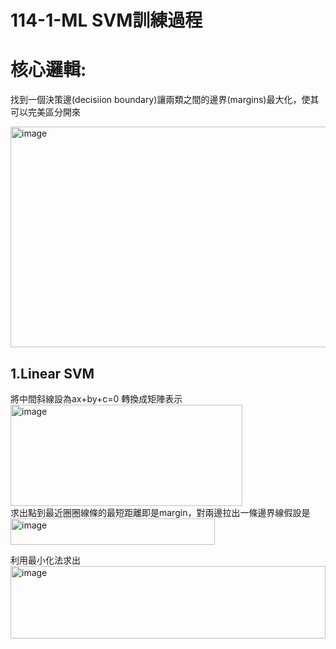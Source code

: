 # 114-1-ML SVM訓練過程

# 核心邏輯: <br>
找到一個決策邊(decisiion boundary)讓兩類之間的邊界(margins)最大化，使其可以完美區分開來<br>

<img width="630" height="353" alt="image" src="https://github.com/user-attachments/assets/1feec67e-3876-4b5c-88d7-f4eb2041d3b8" /> <br>
## 1.Linear SVM <br>
將中間斜線設為ax+by+c=0 轉換成矩陣表示<br>
<img width="371" height="162" alt="image" src="https://github.com/user-attachments/assets/66c7e3db-9e39-4a85-adb6-a5169d87d69b" /> <br>
求出點到最近圈圈線條的最短距離即是margin，對兩邊拉出一條邊界線假設是<img width="327" height="42" alt="image" src="https://github.com/user-attachments/assets/6ef1fb1b-2ef1-4143-8ca3-f15690b632ff" />

利用最小化法求出<br>
<img width="504" height="116" alt="image" src="https://github.com/user-attachments/assets/f64c7d3d-a52f-49e4-9ac8-a57d37d6db32" /><br>


